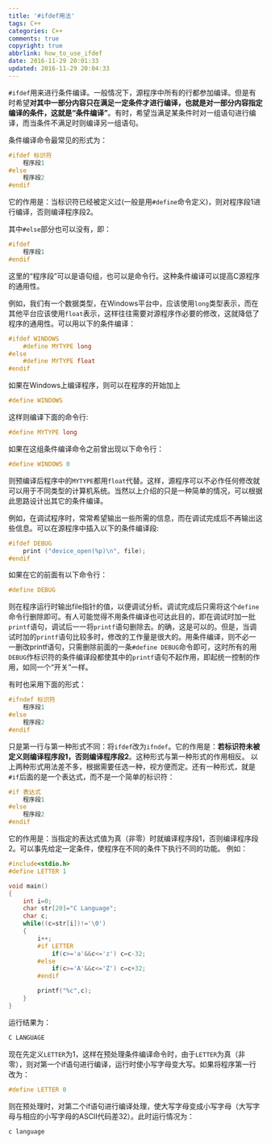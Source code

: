 ```yaml
---
title: '#ifdef用法'
tags: C++
categories: C++
comments: true
copyright: true
abbrlink: how_to_use_ifdef
date: 2016-11-29 20:01:33
updated: 2016-11-29 20:04:33
---
```


`#ifdef`用来进行条件编译。一般情况下，源程序中所有的行都参加编译。但是有时希望**对其中一部分内容只在满足一定条件才进行编译，也就是对一部分内容指定编译的条件，这就是“条件编译”**。有时，希望当满足某条件时对一组语句进行编译，而当条件不满足时则编译另一组语句。

<!--more-->

条件编译命令最常见的形式为：

```c
#ifdef 标识符
    程序段1
#else
    程序段2
#endif
```

它的作用是：当标识符已经被定义过(一般是用`#define`命令定义)，则对程序段1进行编译，否则编译程序段2。

其中`#else`部分也可以没有，即：
  
```c  
#ifdef
    程序段1
#endif
```

这里的“程序段”可以是语句组，也可以是命令行。这种条件编译可以提高C源程序的通用性。

例如，我们有一个数据类型，在Windows平台中，应该使用`long`类型表示，而在其他平台应该使用`float`表示，这样往往需要对源程序作必要的修改，这就降低了程序的通用性。可以用以下的条件编译： 

```c
#ifdef WINDOWS
    #define MYTYPE long
#else
    #define MYTYPE float
#endif
```

如果在Windows上编译程序，则可以在程序的开始加上

```c
#define WINDOWS
```

这样则编译下面的命令行:

```c
#define MYTYPE long
```

如果在这组条件编译命令之前曾出现以下命令行：

```c
#define WINDOWS 0
```

则预编译后程序中的`MYTYPE`都用`float`代替。这样，源程序可以不必作任何修改就可以用于不同类型的计算机系统。当然以上介绍的只是一种简单的情况，可以根据此思路设计出其它的条件编译。

例如，在调试程序时，常常希望输出一些所需的信息，而在调试完成后不再输出这些信息。可以在源程序中插入以下的条件编译段:

```c
#ifdef DEBUG
    print ("device_open(%p)\n", file);
#endif
```

如果在它的前面有以下命令行：

```c
#define DEBUG
```

则在程序运行时输出file指针的值，以便调试分析。调试完成后只需将这个`define`命令行删除即可。有人可能觉得不用条件编译也可达此目的，即在调试时加一批`printf`语句，调试后一一将`printf`语句删除去。的确，这是可以的。但是，当调试时加的`printf`语句比较多时，修改的工作量是很大的。用条件编译，则不必一一删改printf语句，只需删除前面的一条`#define DEBUG`命令即可，这时所有的用`DEBUG`作标识符的条件编译段都使其中的`printf`语句不起作用，即起统一控制的作用，如同一个“开关”一样。

有时也采用下面的形式：

```c
#ifndef 标识符 
    程序段1
#else
    程序段2
#endif
```

只是第一行与第一种形式不同：将`ifdef`改为`ifndef`。它的作用是：**若标识符未被定义则编译程序段1，否则编译程序段2**。这种形式与第一种形式的作用相反。
以上两种形式用法差不多，根据需要任选一种，视方便而定。还有一种形式，就是`#if`后面的是一个表达式，而不是一个简单的标识符：

```c
#if 表达式
    程序段1
#else
    程序段2
#endif
```

它的作用是：当指定的表达式值为真（非零）时就编译程序段1，否则编译程序段2。可以事先给定一定条件，使程序在不同的条件下执行不同的功能。   例如：

```c
#include<stdio.h> 
#define LETTER 1

void main()
{
    int i=0;
    char str[20]="C Language";
    char c;
    while((c=str[i])!='\0')
    {
        i++;
        #if LETTER
            if(c>='a'&&c<='z') c=c-32;
        #else
            if(c>='A'&&c<='Z') c=c+32;
        #endif

        printf("%c",c);
    }
}  
```

运行结果为：

```c
C LANGUAGE
```

现在先定义`LETTER`为1，这样在预处理条件编译命令时，由于`LETTER`为真（非零），则对第一个if语句进行编译，运行时使小写字母变大写。如果将程序第一行改为：

```c
#define LETTER 0
```

则在预处理时，对第二个if语句进行编译处理，使大写字母变成小写字母（大写字母与相应的小写字母的ASCII代码差32）。此时运行情况为：

```c
c language
```
